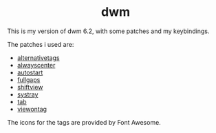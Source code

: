 <h1 align="center">dwm</h1>

This is my version of dwm 6.2, with some patches and my keybindings.

The patches i used are:

* [alternativetags](https://dwm.suckless.org/patches/alternativetags/)
* [alwayscenter](https://dwm.suckless.org/patches/alwayscenter/)
* [autostart](https://dwm.suckless.org/patches/autostart/)
* [fullgaps](https://dwm.suckless.org/patches/fullgaps/)
* [shiftview](https://lists.suckless.org/dev/1104/7590.html)
* [systray](https://dwm.suckless.org/patches/systray/)
* [tab](https://dwm.suckless.org/patches/tab/)
* [viewontag](https://dwm.suckless.org/patches/viewontag/)

The icons for the tags are provided by Font Awesome.
